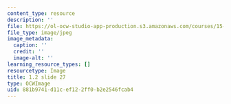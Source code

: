 ```yaml
---
content_type: resource
description: ''
file: https://ol-ocw-studio-app-production.s3.amazonaws.com/courses/15-s21-nuts-and-bolts-of-business-plans-january-iap-2014/881b9741d11cef122ff0b2e2546fcab4_1.2_slide_27.jpg
file_type: image/jpeg
image_metadata:
  caption: ''
  credit: ''
  image-alt: ''
learning_resource_types: []
resourcetype: Image
title: 1.2 slide 27
type: OCWImage
uid: 881b9741-d11c-ef12-2ff0-b2e2546fcab4
---
```

